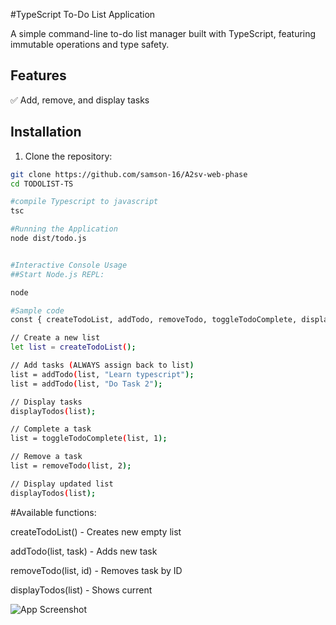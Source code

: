 #TypeScript To-Do List Application

A simple command-line to-do list manager built with TypeScript, featuring immutable operations and type safety.

## Features

✅ Add, remove, and display tasks


## Installation

1. Clone the repository:
```bash
git clone https://github.com/samson-16/A2sv-web-phase
cd TODOLIST-TS

#compile Typescript to javascript 
tsc

#Running the Application
node dist/todo.js


#Interactive Console Usage
##Start Node.js REPL:

node

#Sample code
const { createTodoList, addTodo, removeTodo, toggleTodoComplete, displayTodos } = require('./dist/todo.js');

// Create a new list
let list = createTodoList();

// Add tasks (ALWAYS assign back to list)
list = addTodo(list, "Learn typescript");
list = addTodo(list, "Do Task 2");

// Display tasks
displayTodos(list);

// Complete a task
list = toggleTodoComplete(list, 1);

// Remove a task
list = removeTodo(list, 2);

// Display updated list
displayTodos(list);
```

#Available functions:

createTodoList() - Creates new empty list

addTodo(list, task) - Adds new task

removeTodo(list, id) - Removes task by ID

displayTodos(list) - Shows current 


![App Screenshot](/src/screenshots/image.png)